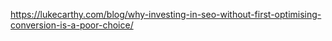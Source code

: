 


https://lukecarthy.com/blog/why-investing-in-seo-without-first-optimising-conversion-is-a-poor-choice/
<!--stackedit_data:
eyJoaXN0b3J5IjpbOTc2NzI5NDU2XX0=
-->